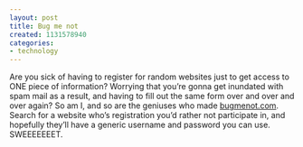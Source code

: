 ```yaml
---
layout: post
title: Bug me not
created: 1131578940
categories:
- technology
---
```

Are you sick of having to register for random websites just to get access to ONE piece of information? Worrying that you’re gonna get inundated with spam mail as a result, and having to fill out the same form over and over and over again? So am I, and so are the geniuses who made [bugmenot.com](http://www.bugmenot.com/). Search for a website who’s registration you’d rather not participate in, and hopefully they’ll have a generic username and password you can use. SWEEEEEEET.

